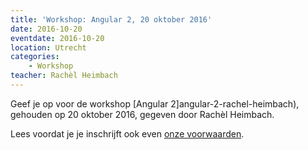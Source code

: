 ```yaml
---
title: 'Workshop: Angular 2, 20 oktober 2016'
date: 2016-10-20
eventdate: 2016-10-20
location: Utrecht
categories:
    - Workshop
teacher: Rachèl Heimbach
---
```


Geef je op voor de workshop [Angular 2]angular-2-rachel-heimbach), gehouden op 20 oktober 2016, gegeven door Rachèl Heimbach.

Lees voordat je je inschrijft ook even [onze voorwaarden](/nl/activiteiten/workshops/#meer-informatie-voor-deelnemers).

